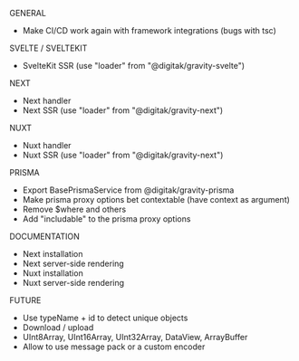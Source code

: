GENERAL
- Make CI/CD work again with framework integrations (bugs with tsc)

SVELTE / SVELTEKIT
- SvelteKit SSR (use "loader" from "@digitak/gravity-svelte")

NEXT
- Next handler
- Next SSR (use "loader" from "@digitak/gravity-next")

NUXT
- Nuxt handler
- Nuxt SSR (use "loader" from "@digitak/gravity-next")

PRISMA
- Export BasePrismaService from @digitak/gravity-prisma
- Make prisma proxy options bet contextable (have context as argument)
- Remove $where and others
- Add "includable" to the prisma proxy options

DOCUMENTATION
- Next installation
- Next server-side rendering
- Nuxt installation
- Nuxt server-side rendering

FUTURE
- Use typeName + id to detect unique objects
- Download / upload
- UInt8Array, UInt16Array, UInt32Array, DataView, ArrayBuffer
- Allow to use message pack or a custom encoder
